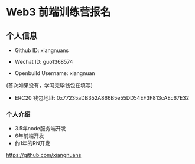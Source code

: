 # Web3 前端训练营报名

## 个人信息

* Github ID: xiangnuans

* Wechat ID: guo1368574

* Openbuild Username: xiangnuan

(首次如果没有，学习完毕钱包在填写)

* ERC20 钱包地址: 0x77235aDB352A866B5e55DD54EF3F813cAEc67E32

### 个人介绍
- 3.5年node服务端开发
- 6年前端开发
- 约1年的RN开发

https://github.com/xiangnuans

